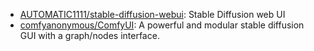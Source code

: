 - [AUTOMATIC1111/stable-diffusion-webui](https://github.com/AUTOMATIC1111/stable-diffusion-webui):
  Stable Diffusion web UI
- [comfyanonymous/ComfyUI](https://github.com/comfyanonymous/ComfyUI): A
  powerful and modular stable diffusion GUI with a graph/nodes interface.
